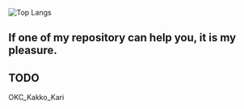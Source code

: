 ![Top Langs](https://github-readme-stats.vercel.app/api/top-langs/?username=murasakiakari&langs_count=8&layout=compact)

## If one of my repository can help you, it is my pleasure.

## TODO
OKC_Kakko_Kari

